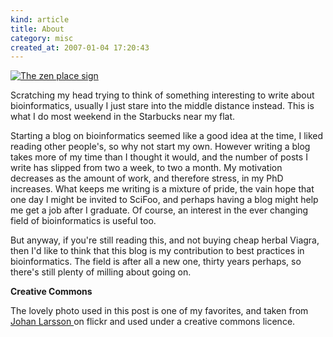```yaml
--- 
kind: article
title: About
category: misc
created_at: 2007-01-04 17:20:43
---
```

<a href="http://www.flickr.com/photos/johanl/271298525/" title="The zen place sign"><img src="http://www.bioinformaticszen.com/wp-content/uploads/2007/10/zen_place.jpg" alt="The zen place sign" /></a>

Scratching my head trying to think of something interesting to write about bioinformatics, usually I just stare into the middle distance instead. This is what I do most weekend in the Starbucks near my flat.

Starting a blog on bioinformatics seemed like a good idea at the time, I liked reading other people's, so why not start my own. However writing a blog takes more of my time than I thought it would, and the number of posts I write has slipped from two a week, to two a month. My motivation decreases as the amount of work, and therefore stress, in my PhD increases. What keeps me writing is a mixture of pride, the vain hope that one day I might be invited to SciFoo, and perhaps having a blog might help me get a job after I graduate. Of course, an interest in the ever changing field of bioinformatics is useful too.

But anyway, if you're still reading this, and not buying cheap herbal Viagra, then I'd like to think that this blog is my contribution to best practices in bioinformatics. The field is after all a new one, thirty years perhaps, so there's still plenty of milling about going on.

<strong>Creative Commons</strong>

The lovely photo used in this post is one of my favorites, and taken from <a href="http://www.flickr.com/photos/johanl/271298525/">Johan Larsson </a>on flickr and used under a creative commons licence.
